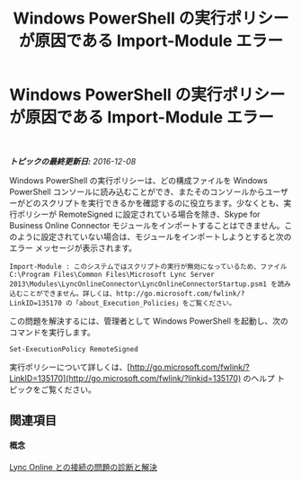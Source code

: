 ﻿---
title: Windows PowerShell の実行ポリシーが原因である Import-Module エラー
TOCTitle: Windows PowerShell の実行ポリシーが原因である Import-Module エラー
ms:assetid: 4bc093ca-fd30-44c9-a0a3-16f78698df2b
ms:mtpsurl: https://technet.microsoft.com/ja-jp/library/Dn362786(v=OCS.15)
ms:contentKeyID: 56270071
ms.date: 06/02/2017
mtps_version: v=OCS.15
ms.translationtype: HT
---

# Windows PowerShell の実行ポリシーが原因である Import-Module エラー

 

_**トピックの最終更新日:** 2016-12-08_

Windows PowerShell の実行ポリシーは、どの構成ファイルを Windows PowerShell コンソールに読み込むことができ、またそのコンソールからユーザーがどのスクリプトを実行できるかを確認するのに役立ちます。少なくとも、実行ポリシーが RemoteSigned に設定されている場合を除き、Skype for Business Online Connector モジュールをインポートすることはできません。このように設定されていない場合は、モジュールをインポートしようとすると次のエラー メッセージが表示されます。

    Import-Module : このシステムではスクリプトの実行が無効になっているため、ファイル C:\Program Files\Common Files\Microsoft Lync Server 2013\Modules\LyncOnlineConnector\LyncOnlineConnectorStartup.psm1 を読み込むことができません。詳しくは、http://go.microsoft.com/fwlink/?LinkID=135170 の「about_Execution_Policies」をご覧ください。

この問題を解決するには、管理者として Windows PowerShell を起動し、次のコマンドを実行します。

    Set-ExecutionPolicy RemoteSigned

実行ポリシーについて詳しくは、[http://go.microsoft.com/fwlink/?LinkID=135170](http://go.microsoft.com/fwlink/?linkid=135170) のヘルプ トピックをご覧ください。

## 関連項目

#### 概念

[Lync Online との接続の問題の診断と解決](diagnosing-and-resolving-connection-problems-with-skype-for-business-online.md)

